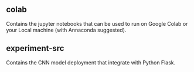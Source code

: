 ## colab
Contains the jupyter notebooks that can be used to run on Google Colab or your Local machine (with Annaconda suggested).

## experiment-src
Contains the CNN model deployment that integrate with Python Flask.
